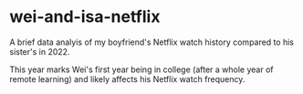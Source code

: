 # wei-and-isa-netflix

A brief data analyis of my boyfriend's Netflix watch history compared to his sister's in 2022.

This year marks Wei's first year being in college (after a whole year of remote learning) and likely affects his Netflix watch frequency.
